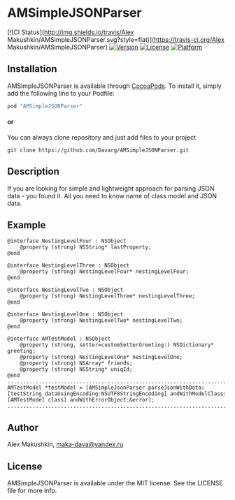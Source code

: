 # AMSimpleJSONParser

[![CI Status](http://img.shields.io/travis/Alex Makushkin/AMSimpleJSONParser.svg?style=flat)](https://travis-ci.org/Alex Makushkin/AMSimpleJSONParser)
[![Version](https://img.shields.io/cocoapods/v/AMSimpleJSONParser.svg?style=flat)](http://cocoapods.org/pods/AMSimpleJSONParser)
[![License](https://img.shields.io/cocoapods/l/AMSimpleJSONParser.svg?style=flat)](http://cocoapods.org/pods/AMSimpleJSONParser)
[![Platform](https://img.shields.io/cocoapods/p/AMSimpleJSONParser.svg?style=flat)](http://cocoapods.org/pods/AMSimpleJSONParser)

## Installation

AMSimpleJSONParser is available through [CocoaPods](http://cocoapods.org). To install
it, simply add the following line to your Podfile:

```ruby
pod "AMSimpleJSONParser"
```

#### or

You can always clone repository and just add files to your project

```
git clone https://github.com/Davarg/AMSimpleJSONParser.git
```

## Description

If you are looking for simple and lightweight approach for parsing JSON data - you found it. All you need to know name of class model and JSON data.

## Example

```objc
@interface NestingLevelFour : NSObject
    @property (strong) NSString* lastProperty;
@end

@interface NestingLevelThree : NSObject
    @property (strong) NestingLevelFour* nestingLevelFour;
@end

@interface NestingLevelTwo : NSObject
    @property (strong) NestingLevelThree* nestingLevelThree;
@end

@interface NestingLevelOne : NSObject
    @property (strong) NestingLevelTwo* nestingLevelTwo;
@end

@interface AMTestModel : NSObject
    @property (strong, setter=customSetterGreeting:) NSDictionary* greeting;
    @property (strong) NestingLevelOne* nestingLevelOne;
    @property (strong) NSArray* friends;
    @property (strong) NSString* uniqId;
@end
..........................................................................
AMTestModel *testModel = [AMSimpleJsonParser parseJsonWithData:[testString dataUsingEncoding:NSUTF8StringEncoding] andWithModelClass:[AMTestModel class] andWithErrorObject:&error];
..........................................................................
````

## Author

Alex Makushkin, maka-dava@yandex.ru

## License

AMSimpleJSONParser is available under the MIT license. See the LICENSE file for more info.
